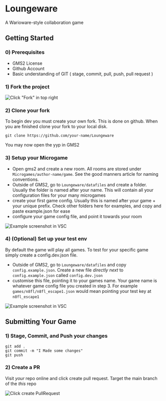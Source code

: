 # Loungeware
A Warioware-style collaboration game

## Getting Started 

### 0) Prerequisites 
- GMS2 License
- Github Account
- Basic understanding of GIT ( stage, commit, pull, push, pull request ) 

### 1) Fork the project 

![Click "Fork" in top right](https://i.imgur.com/5HMmWU1.png)

### 2) Clone your fork 
To begin dev you must create your own fork. This is done on github. When you are finished  clone your fork to your local disk.

```
git clone https://github.com/your-name/Loungeware
```
You may now open the yyp in GMS2

### 3) Setup your Microgame

- Open gms2 and create a new room. All rooms are stored under `Microgames/author-name/game`. See the good manners article for naming conventions.
- Outside of GMS2, go to `Loungeware/datafiles` and create a folder. Usually  the folder is named after your name. This will contain all your configuration files for your many microgames
- create your first game config. Usually this is named after your game + your unique prefix. Check other folders here for examples, and copy and paste example.json for ease
- configure your game config file, and point it towards your room

![Example screenshot in VSC](https://i.imgur.com/ctQ9jCg.png)

### 4) (Optional) Set up your test env

By default the game will play all games. To test for your specific game simply create a config.dev.json file. 
- Outside of GMS2, go to `Loungeware/datafiles` and copy `config.example.json`. Create a new file *directly next* to `config.example.json` called `config.dev.json`
- customise this file, pointing it to your games name. Your game name is whatever game config file you created in step 3. For example `games/n8fl/n8fl_escape1.json` would mean pointing your test key at `n8fl_escape1`

![Example screenshot in VSC](https://i.imgur.com/AUqy9Os.png)


## Submitting Your Game

### 1) Stage, Commit, and Push your changes 

```
git add .
git commit -m "I Made some changes"
git push 
```

### 2) Create a PR 

Visit *your* repo online and click create pull request. Target the main branch of the *this* repo

![Click create PullRequest](https://i.imgur.com/ZDijdjB.png)


